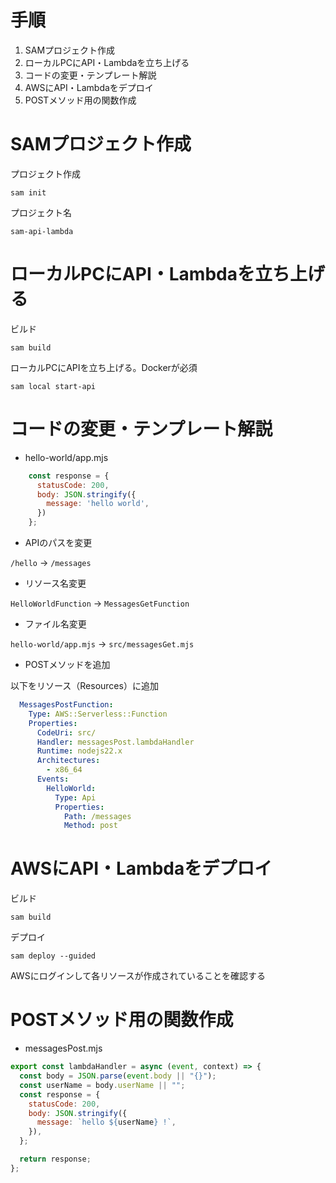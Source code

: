 # 手順

1. SAMプロジェクト作成
1. ローカルPCにAPI・Lambdaを立ち上げる
1. コードの変更・テンプレート解説
1. AWSにAPI・Lambdaをデプロイ
1. POSTメソッド用の関数作成

# SAMプロジェクト作成

プロジェクト作成
 
```
sam init
```

プロジェクト名

```
sam-api-lambda
```

# ローカルPCにAPI・Lambdaを立ち上げる

ビルド

```
sam build
```

ローカルPCにAPIを立ち上げる。Dockerが必須

```
sam local start-api
```

# コードの変更・テンプレート解説

- hello-world/app.mjs

```js
    const response = {
      statusCode: 200,
      body: JSON.stringify({
        message: 'hello world',
      })
    };
```

- APIのパスを変更

`/hello` → `/messages`

- リソース名変更

`HelloWorldFunction` → `MessagesGetFunction`

- ファイル名変更

`hello-world/app.mjs` → `src/messagesGet.mjs`

- POSTメソッドを追加

以下をリソース（Resources）に追加

```yaml
  MessagesPostFunction:
    Type: AWS::Serverless::Function
    Properties:
      CodeUri: src/
      Handler: messagesPost.lambdaHandler
      Runtime: nodejs22.x
      Architectures:
        - x86_64
      Events:
        HelloWorld:
          Type: Api
          Properties:
            Path: /messages
            Method: post
```

# AWSにAPI・Lambdaをデプロイ

ビルド

```
sam build
```

デプロイ

```
sam deploy --guided
```

AWSにログインして各リソースが作成されていることを確認する

# POSTメソッド用の関数作成



- messagesPost.mjs

```js
export const lambdaHandler = async (event, context) => {
  const body = JSON.parse(event.body || "{}");
  const userName = body.userName || "";
  const response = {
    statusCode: 200,
    body: JSON.stringify({
      message: `hello ${userName} !`,
    }),
  };

  return response;
};
```